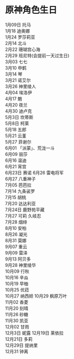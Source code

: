 # 原神角色生日

1月09日 托马  
1月18 迪奥娜  
1月24 罗莎莉亚  
2月14 北斗  
2月22 珊瑚宫心海  
2月29 班尼特(会提前一天过生日)  
3月03 七七  
3月10 申鹤  
3月14 琴  
3月21 诺艾尔  
3月26 神里绫人  
4月04 埃洛伊  
4月17 魈  
4月20 夜兰  
4月30 迪卢克  
5月3日 坎蒂斯  
5月8日 柯莱  
5月18 五郎  
5月21 云堇  
5月27 菲谢尔  
6月01 「派蒙」、荒泷一斗  
6月09 丽莎  
6月16 温迪  
6月21 宵宫  
6月23日 赛诺
6月26 雷电将军  
6月27 八重神子  
7月05 芭芭拉  
7月14 九条裟罗  
7月15 胡桃  
7月20 达达利亚  
7月24日 鹿野苑平藏  
7月27 可莉 久岐忍  
7月28 烟绯  
8月10 安柏  
8月26 凝光  
8月31 莫娜  
9月07 重云  
9月09 雷泽  
9月13 阿贝多  
9月28 神里绫华  
10月09 行秋  
10月16 辛焱  
10月19 早柚  
10月25 优菈  
10月27 纳西妲
10月29 枫原万叶  
11月02 香菱  
11月20 刻晴  
11月26 砂糖  
11月30 凯亚  
12月02 甘雨  
12月3日 妮露
12月19日 莱依拉  
12月21日 多莉  
12月29日 提纳里  
12月31 钟离
